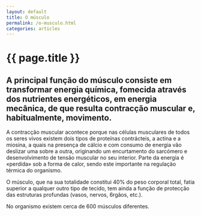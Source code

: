 ```yaml
---
layout: default
title: O músculo
permalink: /o-musculo.html
categories: articles
---
```


# {{ page.title }}

## A principal função do músculo consiste em transformar energia quí­mica, fomecida através dos nutrientes energéticos, em energia mecânica, de que resulta contracção muscular e, habitualmente, movimento.

A contracção muscular acontece porque nas células musculares de todos os seres vivos existem dois tipos de proteínas contrácteis, a actina e a miosina, a quais na presença de cálcio e com consumo de energia vão deslizar uma sobre a outra, originando um encurtamento do sarcómero e desenvolvimento de tensão muscular no seu interior. Parte da energia é «perdida» sob a forma de calor, sendo este importante na regulação térmica do organismo.

O músculo, que na sua totalidade constitui 40% do peso corporal total, fatia superior a qualquer outro tipo de tecido, tem ainda a função de protecção das estruturas profundas (vasos, nervos, 6rgãos, etc.).

No organismo existem cerca de 600 músculos diferentes.
